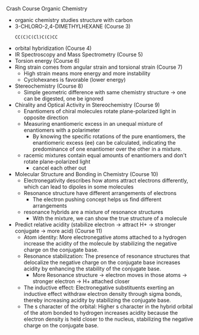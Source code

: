 Crash Course Organic Chemistry

* organic chemistry studies structure with carbon
* 3-CHLORO-2,4-DIMETHYLHEXANE (Course 3)
  ```smiles
  CC(C)C(Cl)C(C)CC
  ```
* orbital hybridization (Course 4)
* IR Spectroscopy and Mass Spectrometry (Course 5)
* Torsion energy (Course 6)
* Ring strain comes from angular strain and torsional strain (Course 7)
  * High strain means more energy and more instability
  * Cyclohexanes is favorable (lower energy)
* Stereochemistry (Course 8)
  * Simple geometric difference with same chemistry structure -> one can be digested, one be ignored
* Chirality and Optical Activity in Stereochemistry (Course 9)
  * Enantiomers of chiral molecules rotate plane-polarized light in opposite direction
  * Measuring enantiomeric excess in an unequal mixture of enantiomers with a polarimeter
    * By knowing the specific rotations of the pure enantiomers, the enantiomeric excess (ee) can be calculated, indicating the predominance of one enantiomer over the other in a mixture.
  * racemic mixtures contain equal amounts of enantiomers and don't rotate plane-polarized light
    * cancel each other out
* Molecular Structure and Bonding in Chemistry (Course 10)
  * Electronegativity describes how atoms attract electrons differently, which can lead to dipoles in some molecules
  * Resonance structure have different arrangements of electrons
    * The electron pushing concept helps us find different arrangements
  * resonance hybrids are a mixture of resonance structures
    * With the mixture, we can show the true structure of a molecule
* Predict relative acidity (stabilize electron -> attract H+ -> stronger conjugate -> more acid) (Course 11)
  * Atom identity: More electronegative atoms attached to a hydrogen increase the acidity of the molecule by stabilizing the negative charge on the conjugate base.
  * Resonance stabilization: The presence of resonance structures that delocalize the negative charge on the conjugate base increases acidity by enhancing the stability of the conjugate base.
    * More Resonance structure -> electron moves in those atoms -> stronger electron -> H+ attached closer
  * The inductive effect: Electronegative substituents exerting an inductive effect withdraw electron density through sigma bonds, thereby increasing acidity by stabilizing the conjugate base.
  * The s character of the orbital: Higher s character in the hybrid orbital of the atom bonded to hydrogen increases acidity because the electron density is held closer to the nucleus, stabilizing the negative charge on the conjugate base.

